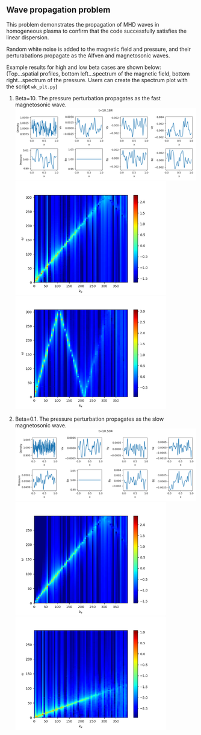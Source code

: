 ## Wave propagation problem
This problem demonstrates the propagation of MHD waves in homogeneous plasma to confirm that the code successfully satisfies the linear dispersion.

Random white noise is added to the magnetic field and pressure, and their perturabations propagate as the Alfven and magnetosonic waves.

Example results for high and low beta cases are shown below:<br>
(Top...spatial profiles, bottom left...spectrum of the magnetic field, bottom right...spectrum of the pressure. Users can create the spectrum plot with the script `wk_plt.py`)

1. Beta=10. The pressure perturbation propagates as the fast magnetosonic wave.
![Wave profile for beta=10](../imgs/wave/wave_b1e+1.png)
<img src="../imgs/wave/wk_by_b1e+1.png" alt="Spectrum of by for beta=10" width="400px"><img src="../imgs/wave/wk_pr_b1e+1.png" alt="Spectrum of pr for beta=10" width="400px">

2. Beta=0.1. The pressure perturbation propagates as the slow magnetosonic wave.
![Wave profile for beta=0.1](../imgs/wave/wave_b1e-1.png)
<img src="../imgs/wave/wk_by_b1e-1.png" alt="Spectrum of by for beta=0.1" width="400px"><img src="../imgs/wave/wk_pr_b1e-1.png" alt="Spectrum of pr for beta=0.1" width="400px">
